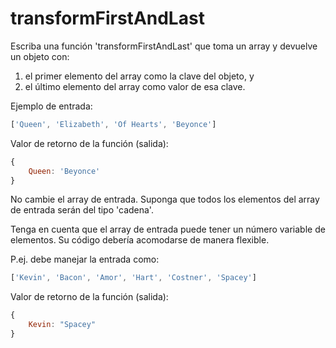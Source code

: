 # transformFirstAndLast

Escriba una función 'transformFirstAndLast' que toma un array y devuelve un objeto con:

1) el primer elemento del array como la clave del objeto, y
2) el último elemento del array como valor de esa clave.

Ejemplo de entrada:
```js
['Queen', 'Elizabeth', 'Of Hearts', 'Beyonce']
```

Valor de retorno de la función (salida):
```js
{
	Queen: 'Beyonce'
}
```
No cambie el array de entrada. Suponga que todos los elementos del array de entrada serán del tipo 'cadena'.

Tenga en cuenta que el array de entrada puede tener un número variable de elementos. Su código debería acomodarse de manera flexible.

P.ej. debe manejar la entrada como:
```js
['Kevin', 'Bacon', 'Amor', 'Hart', 'Costner', 'Spacey']
```
Valor de retorno de la función (salida):

```js
{
	Kevin: "Spacey"
}
```
